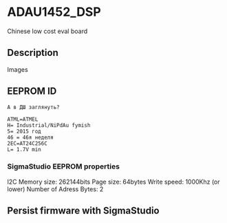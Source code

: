 # ADAU1452_DSP
Chinese low cost eval board

## Description

Images

## EEPROM ID
    А в ДШ заглянуть?

    ATML=ATMEL
    H= Industrial/NiPdAu fymish
    5= 2015 год
    46 = 46я неделя
    2EC=AT24C256C
    L= 1.7V min

### SigmaStudio EEPROM properties
I2C
Memory size: 262144bits
Page size: 64bytes
Write speed: 1000Khz (or lower)
Number of Adress Bytes: 2

## Persist firmware with SigmaStudio